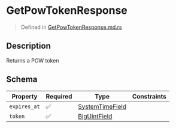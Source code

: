 # GetPowTokenResponse
> Defined in [GetPowTokenResponse.md.rs](../../routes/get_pow_token/../../interface/src/interface/routes/get_pow_token)

## Description
Returns a POW token

## Schema

| Property | Required | Type | Constraints |
| --- | --- | --- | --- |
| `expires_at` | ✅ | [SystemTimeField](../../fields/system_time/SystemTimeField.md) |     | 
| `token` | ✅ | [BigUintField](../../fields/big_uint/BigUintField.md) |     | 



